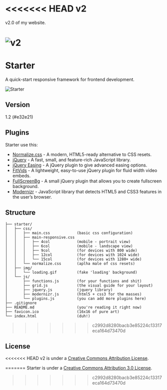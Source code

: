 <<<<<<< HEAD
v2
==

v2.0 of my website.

![v2](http://file.setetres.st/img/v2-header.gif?v=2&raw=true)
=======
Starter
=======

A quick-start responsive framework for frontend development.

![Starter](http://file.setetres.st/img/starter-header.gif?v=1.2&raw=true)

Version
-------

1.2 (#e32e21)

Plugins
-------

Starter use this:

* [Normalize.css] - A modern, HTML5-ready alternative to CSS resets.
* [jQuery] - A fast, small, and feature-rich JavaScript library.
* [jQuery Easing] - A jQuery plugin to give advanced easing options.
* [FitVids] - A lightweight, easy-to-use jQuery plugin for fluid width video embeds.
* [FullScreenBg] - A small jQuery plugin that allows you to create fullscreen background.
* [Modernizr] - JavaScript library that detects HTML5 and CSS3 features in the user’s browser.

Structure
---------

```
├── starter/
│   ├── css/
│   │   ├── main.css            (basic css configuration)
│   │   ├── main-responsive.css
│   │   │   ├── 4col            (mobile - portrait view)
│   │   │   ├── 6col            (mobile - landscape view)
│   │   │   ├── 9col            (for devices with 800 wide)
│   │   │   ├── 12col           (for devices with 1024 wide)
│   │   │   └── 15col           (for devices with 1280+ wide)
│   │   └── normalize.css       (aplha male of css resets)
│   ├── img/
│   │   └── loading.gif         (fake 'loading' background)
│   └── js/
│       ├── functions.js        (for your functions and shit)
│       ├── grid.js             (the visual guide for your layout)
│       ├── jquery.js           (jquery library)
│       ├── modernizr.js        (html5 + css3 for the masses)
│       └── plugins.js          (you can add more plugins here)
├── .gitignore
├── README.md                   (you're reading it right now)
├── favicon.ico                 (16x16 of pure art)
└── index.html                  (duh!)
```
>>>>>>> c2992d8280bacb3e85224c13317eca164d73470d

License
-------

<<<<<<< HEAD
v2 is under a [Creative Commons Attribution License].

[setetres.st]: http://setetres.st
[Creative Commons Attribution License]: http://creativecommons.org/licenses/by/4.0
=======
Starter is under a [Creative Commons Attribution 3.0 License].

[Normalize.css]: http://github.com/necolas/normalize.css
[jQuery]: http://github.com/jquery/jquery
[jQuery Easing]: http://github.com/gdsmith/jquery.easing
[FitVids]: http://github.com/davatron5000/FitVids.js
[FullScreenBg]: http://github.com/Gaya/Fullscreen-Background-jQuery-plugin
[Modernizr]: http://github.com/Modernizr/Modernizr
[Creative Commons Attribution 3.0 License]: http://creativecommons.org/licenses/by/3.0
>>>>>>> c2992d8280bacb3e85224c13317eca164d73470d
